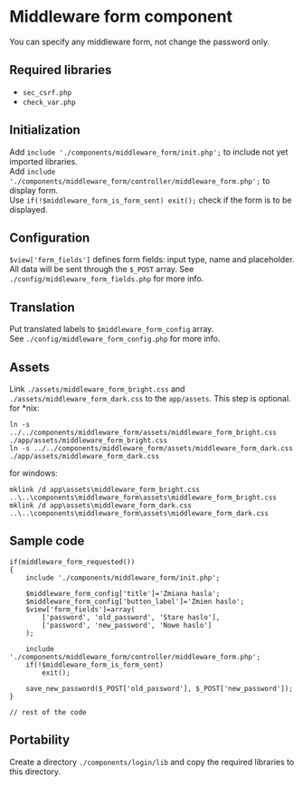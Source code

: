 # Middleware form component
You can specify any middleware form, not change the password only.

## Required libraries
* `sec_csrf.php`
* `check_var.php`

## Initialization
Add `include './components/middleware_form/init.php';` to include not yet imported libraries.  
Add `include './components/middleware_form/controller/middleware_form.php';` to display form.  
Use `if(!$middleware_form_is_form_sent) exit();` check if the form is to be displayed.

## Configuration
`$view['form_fields']` defines form fields: input type, name and placeholder.  
All data will be sent through the `$_POST` array.
See `./config/middleware_form_fields.php` for more info.

## Translation
Put translated labels to `$middleware_form_config` array.  
See `./config/middleware_form_config.php` for more info.

## Assets
Link `./assets/middleware_form_bright.css` and `./assets/middleware_form_dark.css` to the `app/assets`. This step is optional.  
for *nix:
```
ln -s ../../components/middleware_form/assets/middleware_form_bright.css ./app/assets/middleware_form_bright.css
ln -s ../../components/middleware_form/assets/middleware_form_dark.css ./app/assets/middleware_form_dark.css
```
for windows:
```
mklink /d app\assets\middleware_form_bright.css ..\..\components\middleware_form\assets\middleware_form_bright.css
mklink /d app\assets\middleware_form_dark.css ..\..\components\middleware_form\assets\middleware_form_dark.css
```

## Sample code
```
if(middleware_form_requested())
{
	include './components/middleware_form/init.php';

	$middleware_form_config['title']='Zmiana hasla';
	$middleware_form_config['button_label']='Zmien haslo';
	$view['form_fields']=array(
		['password', 'old_password', 'Stare haslo'],
		['password', 'new_password', 'Nowe haslo']
	);

	include './components/middleware_form/controller/middleware_form.php';
	if(!$middleware_form_is_form_sent)
		exit();

	save_new_password($_POST['old_password'], $_POST['new_password']);
}

// rest of the code
```

## Portability
Create a directory `./components/login/lib` and copy the required libraries to this directory.

